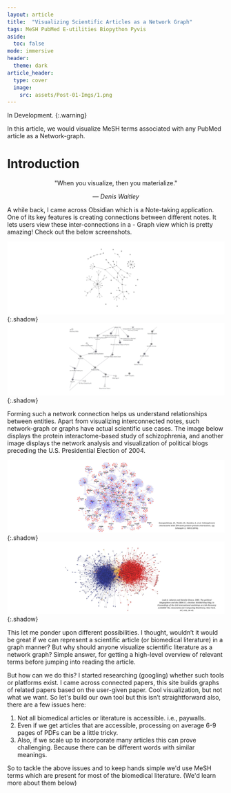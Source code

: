 ```yaml
---
layout: article
title:  "Visualizing Scientific Articles as a Network Graph"
tags: MeSH PubMed E-utilities Biopython Pyvis
aside:
  toc: false
mode: immersive
header:
  theme: dark
article_header:
  type: cover
  image:
    src: assets/Post-01-Imgs/1.png
---
```

In Development.
{:.warning}

In this article, we would visualize MeSH terms associated with any PubMed article as a Network-graph.<!--more--> 

# Introduction
<center>
  <div class="card card--flat">
    <div class="card__content">
      <p>"When you visualize, then you materialize." </p>
      <p><cite>&mdash; Denis Waitley</cite></p>
    </div>
  </div>
</center>

A while back, I came across Obsidian which is a Note-taking application. One of its key features is creating connections between different notes. It lets users view these inter-connections in a - Graph view which is pretty amazing! Check out the below screenshots.

![Image](https://raw.githubusercontent.com/akshayonly/akshayonly.github.io/master/assets/Post-01-Imgs/2.png "Image_shadow"){:.shadow}
<br>
![Image](https://raw.githubusercontent.com/akshayonly/akshayonly.github.io/master/assets/Post-01-Imgs/3.png "Image_shadow"){:.shadow}


Forming such a network connection helps us understand relationships between entities. Apart from visualizing interconnected notes, such network-graph or graphs have actual scientific use cases. The image below displays the protein interactome-based study of schizophrenia, and another image displays the network analysis and visualization of political blogs preceding the U.S. Presidential Election of 2004.

![Image](https://raw.githubusercontent.com/akshayonly/akshayonly.github.io/master/assets/Post-01-Imgs/4.png "Image_shadow"){:.shadow}
<br>
![Image](https://raw.githubusercontent.com/akshayonly/akshayonly.github.io/master/assets/Post-01-Imgs/5.png "Image_shadow"){:.shadow}

This let me ponder upon different possibilities. I thought, wouldn’t it would be great if we can represent a scientific article (or biomedical literature) in a graph manner? But why should anyone visualize scientific literature as a network graph? Simple answer, for getting a high-level overview of relevant terms before jumping into reading the article.

But how can we do this? I started researching (googling) whether such tools or platforms exist. I came across connected papers, this site builds graphs of related papers based on the user-given paper. Cool visualization, but not what we want. So let's build our own tool but this isn’t straightforward also, there are a few issues here:

1. Not all biomedical articles or literature is accessible. i.e., paywalls.
2. Even if we get articles that are accessible, processing on average 6-9 pages of PDFs can be a little tricky.
3. Also, if we scale up to incorporate many articles this can prove challenging. Because there can be different words with similar meanings. 

So to tackle the above issues and to keep hands simple we'd use MeSH terms which are present for most of the biomedical literature. (We'd learn more about them below)
